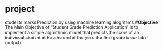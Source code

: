 # project
students marks Prediction by using machine learning alogrithms
**#Objective**
The Main Objective of “Student Grade Prediction Application” is to implement a simple algorithmic model that predicts the score of an individual student at he /she end of the year. the final grade is our label (output).

